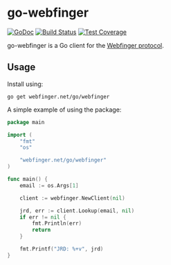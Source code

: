 # go-webfinger

[![GoDoc](https://godoc.org/webfinger.net/go/webfinger?status.svg)](https://godoc.org/webfinger.net/go/webfinger)
[![Build Status](https://travis-ci.org/webfinger/go-webfinger.svg?branch=master)](https://travis-ci.org/webfinger/go-webfinger)
[![Test Coverage](https://codecov.io/gh/webfinger/go-webfinger/branch/master/graph/badge.svg)](https://codecov.io/gh/webfinger/go-webfinger)

go-webfinger is a Go client for the [Webfinger protocol](https://webfinger.net).

## Usage

Install using:

    go get webfinger.net/go/webfinger


A simple example of using the package:

``` go
package main

import (
    "fmt"
    "os"

    "webfinger.net/go/webfinger"
)

func main() {
    email := os.Args[1]

    client := webfinger.NewClient(nil)

    jrd, err := client.Lookup(email, nil)
    if err != nil {
        fmt.Println(err)
        return
    }

    fmt.Printf("JRD: %+v", jrd)
}
```
